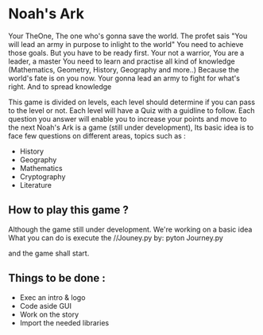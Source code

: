 # Noah's Ark 

Your TheOne, The one who's gonna save the world. The profet sais "You will lead an army in purpose to inlight to the world"
You need to achieve those goals. But you have to be ready first. Your not a warrior, You are a leader, a master 
You need to learn and practise all kind of knowledge (Mathematics, Geometry, History, Geography and more..) 
Because the world's fate is on you now. Your gonna lead an army to fight for what's right. And to spread knowledge 

This game is divided on levels, each level should determine if you can pass to the level or not. 
Each level will have a Quiz with a guidline to follow. Each question you answer will enable you to increase your points and move to the next 
Noah's Ark is a game (still under development), Its basic idea is to face few questions on different areas, topics such as :
- History 
- Geography
- Mathematics
- Cryptography
- Literature  

## How to play this game ?
Although the game still under development.  We're working on a basic idea What you can do is execute the //Jouney.py by: 
                      pyton Journey.py

and the game shall start. 


## Things to be done : 
* Exec an intro & logo 
* Code aside GUI
* Work on the story 
* Import the needed libraries  

